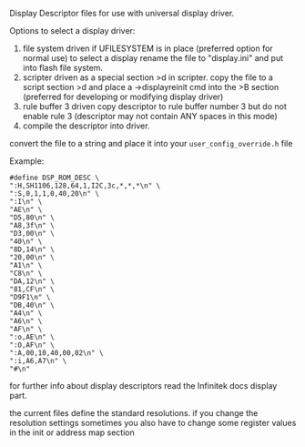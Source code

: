Display Descriptor files for use with universal display driver. 

Options to select a display driver:

1. file system driven if UFILESYSTEM is in place (preferred option for normal use)
  to select a display rename the file to "display.ini" and put into flash file system.
2. scripter driven as a special section >d in scripter.
  copy the file to a script section >d and place a ->displayreinit cmd into the >B section
  (preferred for developing or modifying display driver)
3. rule buffer 3 driven
  copy descriptor to rule buffer number 3 but do not enable rule 3
  (descriptor may not contain ANY spaces in this mode)
4. compile the descriptor into driver.
  
  convert the file to a string and place it into your `user_config_override.h` file

  Example:

```
#define DSP_ROM_DESC \
":H,SH1106,128,64,1,I2C,3c,*,*,*\n" \
":S,0,1,1,0,40,20\n" \
":I\n" \
"AE\n" \
"D5,80\n" \
"A8,3f\n" \
"D3,00\n" \
"40\n" \
"8D,14\n" \
"20,00\n" \
"A1\n" \
"C8\n" \
"DA,12\n" \
"81,CF\n" \
"D9F1\n" \
"DB,40\n" \
"A4\n" \
"A6\n" \
"AF\n" \
":o,AE\n" \
":O,AF\n" \
":A,00,10,40,00,02\n" \
":i,A6,A7\n" \
"#\n"
```


for further info about display descriptors read the Infinitek docs display part.

the current files define the standard resolutions. if you change the resolution settings
sometimes you also have to change some register values in the init or address map section
